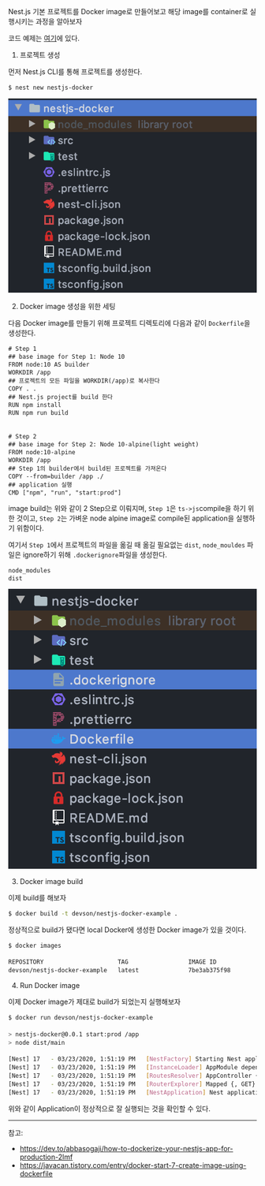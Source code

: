 Nest.js 기본 프로젝트를 Docker image로 만들어보고 해당 image를 container로 실행시키는 과정을 알아보자

코드 예제는 [여기](https://github.com/ivvve/What-I-study/tree/master/JS/NestJS/nestjs-docker)에 있다.

1. 프로젝트 생성

먼저 Nest.js CLI를 통해 프로젝트를 생성한다.

```bash
$ nest new nestjs-docker
```

![](./images/nest-docker-01.png)

2. Docker image 생성을 위한 세팅

다음 Docker image를 만들기 위해 프로젝트 디렉토리에 다음과 같이 `Dockerfile`을 생성한다.

```docker
# Step 1
## base image for Step 1: Node 10
FROM node:10 AS builder
WORKDIR /app
## 프로젝트의 모든 파일을 WORKDIR(/app)로 복사한다
COPY . .
## Nest.js project를 build 한다
RUN npm install
RUN npm run build


# Step 2
## base image for Step 2: Node 10-alpine(light weight)
FROM node:10-alpine
WORKDIR /app
## Step 1의 builder에서 build된 프로젝트를 가져온다
COPY --from=builder /app ./
## application 실행
CMD ["npm", "run", "start:prod"]
```

image build는 위와 같이 2 Step으로 이뤄지며,
`Step 1`은 `ts->js`compile을 하기 위한 것이고,
`Step 2`는 가벼운 node alpine image로 compile된 application을 실행하기 위함이다.

여기서 `Step 1`에서 프로젝트의 파일을 옮길 때 옮길 필요없는 `dist`, `node_mouldes` 파일은 ignore하기 위해 `.dockerignore`파일을 생성한다.

```
node_modules
dist
```

![](./images/nest-docker-02.png)

3. Docker image build

이제 build를 해보자

```bash
$ docker build -t devson/nestjs-docker-example .
```

정상적으로 build가 됐다면 local Docker에 생성한 Docker image가 있을 것이다.

```bash
$ docker images

REPOSITORY                     TAG                 IMAGE ID            CREATED             SIZE
devson/nestjs-docker-example   latest              7be3ab375f98        13 minutes ago      252MB
```

4. Run Docker image

이제 Docker image가 제대로 build가 되었는지 실행해보자

```bash
$ docker run devson/nestjs-docker-example

> nestjs-docker@0.0.1 start:prod /app
> node dist/main

[Nest] 17   - 03/23/2020, 1:51:19 PM   [NestFactory] Starting Nest application...
[Nest] 17   - 03/23/2020, 1:51:19 PM   [InstanceLoader] AppModule dependencies initialized +32ms
[Nest] 17   - 03/23/2020, 1:51:19 PM   [RoutesResolver] AppController {}: +10ms
[Nest] 17   - 03/23/2020, 1:51:19 PM   [RouterExplorer] Mapped {, GET} route +7ms
[Nest] 17   - 03/23/2020, 1:51:19 PM   [NestApplication] Nest application successfully started +4ms
```

위와 같이 Application이 정상적으로 잘 실행되는 것을 확인할 수 있다.

---

참고:
- https://dev.to/abbasogaji/how-to-dockerize-your-nestjs-app-for-production-2lmf
- https://javacan.tistory.com/entry/docker-start-7-create-image-using-dockerfile
